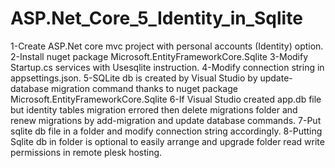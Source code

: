 # ASP.Net_Core_5_Identity_in_Sqlite
1-Create ASP.Net core mvc project with personal accounts (Identity) option.
2-Install nuget package Microsoft.EntityFrameworkCore.Sqlite
3-Modify Startup.cs services with Usesqlite instruction.
4-Modify connection string in appsettings.json.
5-SQLite db is created by Visual Studio by update-database migration command thanks to nuget package Microsoft.EntityFrameworkCore.Sqlite 
6-If Visual Studio created app.db file but identity tables migration errored then delete migrations folder and renew migrations by add-migration and update database commands.
7-Put sqlite db file in a folder and modify connection string accordingly. 
8-Putting Sqlite db in folder is optional to easily arrange and upgrade folder read write permissions in remote plesk hosting. 
